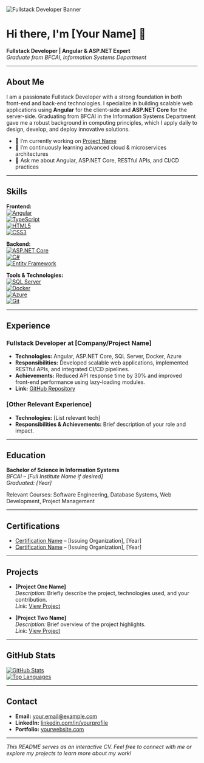 <!-- Banner Image -->

![Fullstack Developer Banner](https://www.google.com/url?sa=i&url=https%3A%2F%2Fwww.linkedin.com%2Fpulse%2Fhow-start-full-stack-development-non-techies-mallik-mallu&psig=AOvVaw3kwDe3oWTbRVpHuZqAdKlH&ust=1740018752214000&source=images&cd=vfe&opi=89978449&ved=0CBQQjRxqFwoTCLD2nZbZzosDFQAAAAAdAAAAABAW)

# Hi there, I'm [Your Name] 👋

**Fullstack Developer | Angular & ASP.NET Expert**  
_Graduate from BFCAI, Information Systems Department_

---

## About Me

I am a passionate Fullstack Developer with a strong foundation in both front-end and back-end technologies. I specialize in building scalable web applications using **Angular** for the client-side and **ASP.NET Core** for the server-side. Graduating from BFCAI in the Information Systems Department gave me a robust background in computing principles, which I apply daily to design, develop, and deploy innovative solutions.

- 🔭 I’m currently working on [Project Name](https://github.com/yourusername/projectname)
- 🌱 I’m continuously learning advanced cloud & microservices architectures
- 💬 Ask me about Angular, ASP.NET Core, RESTful APIs, and CI/CD practices

---

## Skills

**Frontend:**  
[![Angular](https://img.shields.io/badge/Angular-CC0333?style=for-the-badge&logo=angular&logoColor=white)](https://angular.io)  
[![TypeScript](https://img.shields.io/badge/TypeScript-3178C6?style=for-the-badge&logo=typescript&logoColor=white)](https://www.typescriptlang.org)  
[![HTML5](https://img.shields.io/badge/HTML5-E34F26?style=for-the-badge&logo=html5&logoColor=white)](https://developer.mozilla.org/en-US/docs/Web/Guide/HTML/HTML5)  
[![CSS3](https://img.shields.io/badge/CSS3-1572B6?style=for-the-badge&logo=css3&logoColor=white)](https://developer.mozilla.org/en-US/docs/Web/CSS)

**Backend:**  
[![ASP.NET Core](https://img.shields.io/badge/ASP.NET_Core-512BD4?style=for-the-badge&logo=dotnet&logoColor=white)](https://dotnet.microsoft.com/en-us/apps/aspnet)  
[![C#](https://img.shields.io/badge/C%23-239120?style=for-the-badge&logo=c-sharp&logoColor=white)](https://docs.microsoft.com/en-us/dotnet/csharp/)  
[![Entity Framework](https://img.shields.io/badge/Entity%20Framework-67217A?style=for-the-badge&logo=entityframework&logoColor=white)](https://docs.microsoft.com/en-us/ef/)

**Tools & Technologies:**  
[![SQL Server](https://img.shields.io/badge/SQL%20Server-CC2927?style=for-the-badge&logo=Microsoft%20SQL%20Server&logoColor=white)](https://www.microsoft.com/en-us/sql-server/)  
[![Docker](https://img.shields.io/badge/Docker-2496ED?style=for-the-badge&logo=docker&logoColor=white)](https://www.docker.com)  
[![Azure](https://img.shields.io/badge/Azure-0078D4?style=for-the-badge&logo=microsoft-azure&logoColor=white)](https://azure.microsoft.com)  
[![Git](https://img.shields.io/badge/Git-F05032?style=for-the-badge&logo=git&logoColor=white)](https://git-scm.com)

---

## Experience

### Fullstack Developer at [Company/Project Name]

- **Technologies:** Angular, ASP.NET Core, SQL Server, Docker, Azure
- **Responsibilities:** Developed scalable web applications, implemented RESTful APIs, and integrated CI/CD pipelines.
- **Achievements:** Reduced API response time by 30% and improved front-end performance using lazy-loading modules.
- **Link:** [GitHub Repository](https://github.com/yourusername/projectname)

### [Other Relevant Experience]

- **Technologies:** [List relevant tech]
- **Responsibilities & Achievements:** Brief description of your role and impact.

---

## Education

**Bachelor of Science in Information Systems**  
_BFCAI – [Full Institute Name if desired]_  
_Graduated: [Year]_

Relevant Courses: Software Engineering, Database Systems, Web Development, Project Management

---

## Certifications

- [Certification Name](#) – [Issuing Organization], [Year]
- [Certification Name](#) – [Issuing Organization], [Year]

---

## Projects

- **[Project One Name]**  
  _Description:_ Briefly describe the project, technologies used, and your contribution.  
  _Link:_ [View Project](https://github.com/yourusername/projectone)

- **[Project Two Name]**  
  _Description:_ Brief overview of the project highlights.  
  _Link:_ [View Project](https://github.com/yourusername/projecttwo)

---

## GitHub Stats

[![GitHub Stats](https://github-readme-stats.vercel.app/api?username=yourusername&show_icons=true&theme=radical)](https://github.com/yourusername)  
[![Top Languages](https://github-readme-stats.vercel.app/api/top-langs/?username=yourusername&layout=compact&theme=radical)](https://github.com/yourusername)

---

## Contact

- **Email:** [your.email@example.com](mailto:your.email@example.com)
- **LinkedIn:** [linkedin.com/in/yourprofile](https://linkedin.com/in/yourprofile)
- **Portfolio:** [yourwebsite.com](https://yourwebsite.com)

---

_This README serves as an interactive CV. Feel free to connect with me or explore my projects to learn more about my work!_
